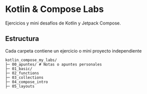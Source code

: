 # Kotlin & Compose Labs

Ejercicios y mini desafíos de Kotlin y Jetpack Compose.

## Estructura
Cada carpeta contiene un ejercicio o mini proyecto independiente
```
kotlin_compose_my_labs/
├─ 00_apuntes/ # Notas o apuntes personales
├─ 01_basic/
├─ 02_functions
├─ 03_collections
├─ 04_compose_intro
├─ 05_layouts
```


